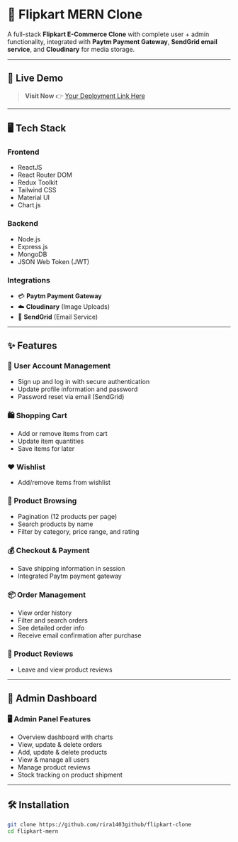 # 🛒 Flipkart MERN Clone

A full-stack **Flipkart E-Commerce Clone** with complete user + admin functionality, integrated with **Paytm Payment Gateway**, **SendGrid email service**, and **Cloudinary** for media storage.

---

## 🚀 Live Demo

> **Visit Now** 👉 [Your Deployment Link Here](#)

---

## 🖥️ Tech Stack

### Frontend
- ReactJS
- React Router DOM
- Redux Toolkit
- Tailwind CSS
- Material UI
- Chart.js

### Backend
- Node.js
- Express.js
- MongoDB
- JSON Web Token (JWT)

### Integrations
- 💳 **Paytm Payment Gateway**
- ☁️ **Cloudinary** (Image Uploads)
- 📧 **SendGrid** (Email Service)

---

## ✨ Features

### 👤 User Account Management
- Sign up and log in with secure authentication
- Update profile information and password
- Password reset via email (SendGrid)

### 🛍️ Shopping Cart
- Add or remove items from cart
- Update item quantities
- Save items for later

### ❤️ Wishlist
- Add/remove items from wishlist

### 🔎 Product Browsing
- Pagination (12 products per page)
- Search products by name
- Filter by category, price range, and rating

### 💰 Checkout & Payment
- Save shipping information in session
- Integrated Paytm payment gateway

### 📦 Order Management
- View order history
- Filter and search orders
- See detailed order info
- Receive email confirmation after purchase

### 🌟 Product Reviews
- Leave and view product reviews

---

## 🔐 Admin Dashboard

### 🖥️ Admin Panel Features
- Overview dashboard with charts
- View, update & delete orders
- Add, update & delete products
- View & manage all users
- Manage product reviews
- Stock tracking on product shipment

---

## 🛠️ Installation

```bash
git clone https://github.com/rira1403github/flipkart-clone
cd flipkart-mern
